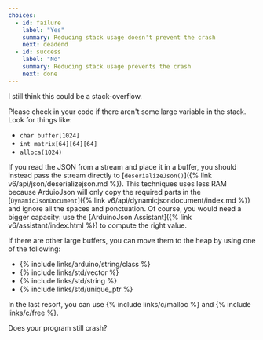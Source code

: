 ```yaml
---
choices:
  - id: failure
    label: "Yes"
    summary: Reducing stack usage doesn't prevent the crash
    next: deadend
  - id: success
    label: "No"
    summary: Reducing stack usage prevents the crash
    next: done
---
```


I still think this could be a stack-overflow.

Please check in your code if there aren't some large variable in the stack. Look for things like:

* `char buffer[1024]`
* `int matrix[64][64][64]`
* `alloca(1024)`

If you read the JSON from a stream and place it in a buffer, you should instead pass the stream directly to [`deserializeJson()`]({% link v6/api/json/deserializejson.md %}). This techniques uses less RAM because ArduioJson will only copy the required parts in the [`DynamicJsonDocument`]({% link v6/api/dynamicjsondocument/index.md %}) and ignore all the spaces and ponctuation. Of course, you would need a bigger capacity: use the [ArduinoJson Assistant]({% link v6/assistant/index.html %}) to compute the right value.

If there are other large buffers, you can move them to the heap by using one of the following:

* {% include links/arduino/string/class %}
* {% include links/std/vector %}
* {% include links/std/string %}
* {% include links/std/unique_ptr %}

In the last resort, you can use {% include links/c/malloc %} and {% include links/c/free %}.

Does your program still crash?